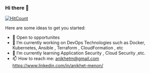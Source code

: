 ### Hi there 👋

[![HitCount](http://hits.dwyl.com/AnikhetMenon/AnikhetMenon.svg)](http://hits.dwyl.com/AnikhetMenon/AnikhetMenon)

Here are some ideas to get you started:
 
- 👯 Open to opportunites 
- 🔭 I’m currently working on DevOps Technologies such as Docker, Kubernetes, Ansible , Terraform , CloudFormation , etc
- 🌱 I’m currently learning Application Security , Cloud Security ,etc.
- 📫 How to reach me: anikhetm@gmail.com  https://www.linkedin.com/in/anikhet-menon/


